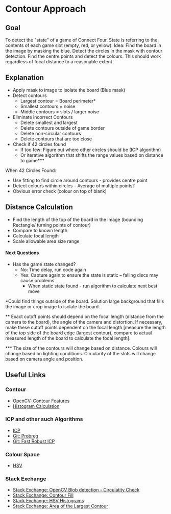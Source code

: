 # Contour Approach

## Goal 
To detect the "state" of a game of Connect Four. State is referring to the contents of each game slot (empty, red, or yellow).
Idea: Find the board in the image by masking the blue. Detect the circles in the mask with contour detection. Find the centre points and detect the colours. 
This should work regardless of focal distance to a reasonable extent

## Explanation
- Apply mask to image to isolate the board (Blue mask)
- Detect contours
  - Largest contour = Board perimeter*
  - Smallest contours = noise
  - Middle contours = slots / larger noise
- Eliminate incorrect Contours
  - Delete smallest and largest
  - Delete contours outside of game border
  - Delete non-circular contours
  - Delete contours that are too close 
- Check if 42 circles found
    - If too few: Figure out where other circles should be (ICP algorithm)
    - Or iterative algorithm that shifts the range values based on distance to game***
 
When 42 Circles Found:
- Use fitting to find circle around contours - provides centre point
- Detect colours within circles – Average of multiple points?
- Obvious error check (colour on top of blank)

## Distance Calculation
- Find the length of the top of the board in the image (bounding Rectangle/ turning points of contour)
- Compare to known length
- Calculate focal length
- Scale allowable area size range

#### Next Questions
- Has the game state changed?
  - No: Time delay, run code again
  - Yes: Capture again to ensure the state is static – falling discs may cause problems
    - When static state found - run algorithm to calculate next best move

*Could find things outside of the board. Solution large background that fills the image or crop image to isolate the board.

** Exact cutoff points should depend on the focal length (distance from the camera to the board), the angle of the camera and distortion. If necessary, make these cutoff points dependent on the focal length [measure the length of the top side of the board edge (largest contour), compare to actual measured length of the board to calculate the focal length]. 

*** The size of the contours will change based on distance. Colours will change based on lighting conditions. Circularity of the slots will change based on camera angle and position.


## Useful Links
### Contour
- [OpenCV: Contour Features](https://docs.opencv.org/4.x/dd/d49/tutorial_py_contour_features.html)
- [Histogram Calculation](https://docs.opencv.org/2.4/doc/tutorials/imgproc/histograms/histogram_calculation/histogram_calculation.html)

### ICP and other such Algorithms 
- [ICP](https://medium.com/@michaelscheinfeild/icp-iterative-closest-point-algorithm-32ecaf58e9da)
- [Git: Probreg](https://github.com/neka-nat/probreg)
- [Git: Fast Robust ICP](https://github.com/yaoyx689/Fast-Robust-ICP)

### Colour Space
- [HSV](https://web.cs.uni-paderborn.de/cgvb/colormaster/web/color-systems/hsv.html)

### Stack Exchange
- [Stack Exchange: OpenCV Blob detection - Circulatity Check](https://stackoverflow.com/questions/42203898/python-opencv-blob-detection-or-circle-detection)
- [Stack Exchange: Contour Fill](https://stackoverflow.com/questions/72408809/how-do-i-fill-up-mask-holes-in-opencv)
- [Stack Exchange: HSV Histograms](https://stackoverflow.com/questions/72739316/plotting-hsv-channel-histograms-from-a-bgr-image-opencv)
- [Stack Exchange: Area of the Largest Contour](https://answers.opencv.org/question/32140/draw-largestrect-contour-on-this-image/)
